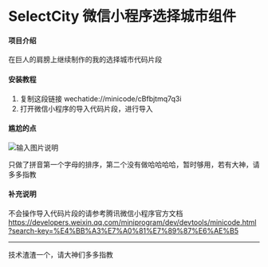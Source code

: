 # SelectCity 微信小程序选择城市组件

#### 项目介绍
在巨人的肩膀上继续制作的我的选择城市代码片段


#### 安装教程

1. 复制这段链接 wechatide://minicode/cBfbjtmq7q3i
2. 打开微信小程序的导入代码片段，进行导入


#### 尴尬的点

![输入图片说明](https://images.gitee.com/uploads/images/2018/1027/102633_1834b525_1022787.png "屏幕截图.png")

只做了拼音第一个字母的排序，第二个没有做哈哈哈哈，暂时够用，若有大神，请多多指教

#### 补充说明

不会操作导入代码片段的请参考腾讯微信小程序官方文档   
https://developers.weixin.qq.com/miniprogram/dev/devtools/minicode.html?search-key=%E4%BB%A3%E7%A0%81%E7%89%87%E6%AE%B5 

-------
技术渣渣一个，请大神们多多指教